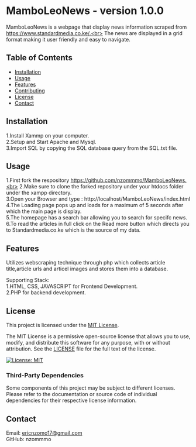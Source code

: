 # MamboLeoNews -  version 1.0.0

MamboLeoNews is a webpage that display news information scraped from https://www.standardmedia.co.ke/.<br>
The news are displayed in a grid format making it user friendly and easy to navigate.

## Table of Contents

- [Installation](#installation)
- [Usage](#usage)
- [Features](#features)
- [Contributing](#contributing)
- [License](#license)
- [Contact](#contact)

## Installation
1.Install Xammp on your computer.<br>
2.Setup and Start Apache and Mysql.<br>
3.Import SQL by copying the SQL database query from the SQL.txt file.

## Usage

1.First fork the respository 
https://github.com/nzommmo/MamboLeoNews.<br>
2.Make sure to clone the forked repository under your htdocs folder under the xampp directory.<br>
3.Open your Browser and type : http://localhost/MamboLeoNews/index.html <br>
4.The Loading page pops up and loads for a maximum of 5 seconds after which the main page is display.<br>
5.The homepage has a search bar allowing you to search for specifc news.<br>
6.To read the articles in full click on the Read more button which directs you to Standardmedia.co.ke which is the source of my data.

## Features
Utilizes webscraping technique through php which collects article title,article urls and articel images and stores them into a database.

Supporting Stack:<br>
1.HTML, CSS, JAVASCRIPT for Frontend Development.<br>
2.PHP for backend development.   

## License

This project is licensed under the [MIT License](LICENSE).

The MIT License is a permissive open-source license that allows you to use, modify, and distribute this software for any purpose, with or without attribution. See the [LICENSE](LICENSE) file for the full text of the license.

[![License: MIT](https://img.shields.io/badge/License-MIT-yellow.svg)](https://opensource.org/licenses/MIT)

### Third-Party Dependencies

Some components of this project may be subject to different licenses. Please refer to the documentation or source code of individual dependencies for their respective license information.

## Contact
Email: ericnzomo17@gmail.com<br>
GitHub: nzommmo<br>


